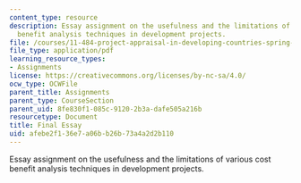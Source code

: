 ```yaml
---
content_type: resource
description: Essay assignment on the usefulness and the limitations of various cost
  benefit analysis techniques in development projects.
file: /courses/11-484-project-appraisal-in-developing-countries-spring-2005/afebe2f136e7a06bb26b73a4a2d2b110_final_memo.pdf
file_type: application/pdf
learning_resource_types:
- Assignments
license: https://creativecommons.org/licenses/by-nc-sa/4.0/
ocw_type: OCWFile
parent_title: Assignments
parent_type: CourseSection
parent_uid: 8fe830f1-085c-9120-2b3a-dafe505a216b
resourcetype: Document
title: Final Essay
uid: afebe2f1-36e7-a06b-b26b-73a4a2d2b110
---
```

Essay assignment on the usefulness and the limitations of various cost benefit analysis techniques in development projects.